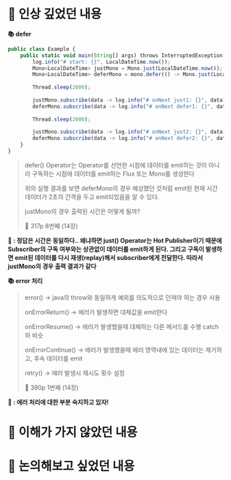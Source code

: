 # 📌 인상 깊었던 내용

**📚 defer**

```jsx
public class Example {
	public static void main(String[] args) throws InterruptedException {
		log.info("# start: {}", LocalDateTime.now());
		Mono<LocalDateTime> justMono = Mono.just(LocalDateTime.now());
		Mono<LocalDateTime> deferMono = mono.defer(() -> Mono.just(LocalDateTime.now()));
		
		Thread.sleep(2000);
		
		justMono.subscribe(data -> log.info("# onNext just1: {}", data);
		deferMono.subscribe(data -> log.info("# onNext defer1: {}", data);
		
		Thread.sleep(2000);
		
		justMono.subscribe(data -> log.info("# onNext just2: {}", data);
		deferMono.subscribe(data -> log.info("# onNext defer2: {}", data);
	}
}
```

> defer() Operator는 Operator를 선언한 시점에 데이터를 emit하는 것이 아니라 구독하는 시점에 데이터를 emit하는 Flux 또는 Mono를 생성한다
> 
> 위의 실행 결과를 보면 deferMono의 경우 예상했던 것처럼 emit된 현재 시간 데이터가 2초의 간격을 두고 emit되었음을 알 수 있다.
> 
> justMono의 경우 출력된 시간은 어떻게 될까?
> 
> 📕 317p 8번째 (14장)
> 

**🧐 : 정답은 시간은 동일하다.. 왜냐하면 just() Operator는 Hot Publisher이기 때문에 Subscriber의 구독 여부와는 상관없이 데이터를 emit하게 된다. 그리고 구독이 발생하면 emit된 데이터를 다시 재생(replay)해서 subscriber에게 전달한다. 따라서 justMono의 경우 출력 결과가 같다**

**📚 error 처리**

> error() → java의 throw와 동일하게 예외를 의도적으로 던져야 하는 경우 사용
>
> onErrorReturn() → 에러가 발생하면  대체값을 emit한다
>
> onErrorResume() → 에러가 발생했을때 대체하는 다른 메서드를 수행 catch와 비슷
>
> onErrorContinue() → 에러가 발생했을때 에러 영역내에 있는 데이터는 제거하고, 후속 데이터를 emit
>
> retry() → 에러 발생시 재시도 횟수 설정
> 
> 📕 390p 1번째 (14장)
> 

**🧐 : 에러 처리에 대한 부분 숙지하고 있자!**


# 📌 이해가 가지 않았던 내용

# 📌 논의해보고 싶었던 내용
